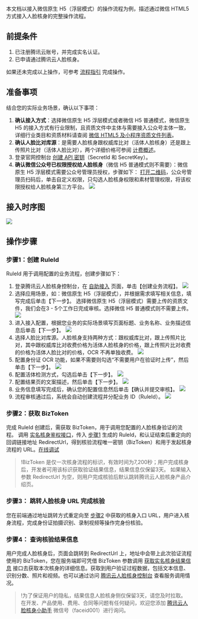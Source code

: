 本文档以接入微信原生 H5（浮层模式）的操作流程为例，描述通过微信 HTML5 方式接入人脸核身的完整操作流程。

## 前提条件
1. 已注册腾讯云账号，并完成实名认证。
2. 已申请通过腾讯云人脸核身。

如果还未完成以上操作，可参考 [流程指引](https://cloud.tencent.com/document/product/1007/30999) 完成操作。

## 准备事项
结合您的实际业务场景，确认以下事项：
1. **确认接入方式**：选择微信原生 H5 浮层模式或者微信 H5 普通模式，微信原生 H5 的接入方式有行业限制，且资质文件中主体与需要接入公众号主体一致，详细行业类目和资质材料请查阅  [微信 HTML5 及小程序资质文件列表](https://cloud.tencent.com/document/product/1007/42684)。
2. **确认人脸比对库源**：是需要人脸核身跟权威库比对（活体人脸核身）还是跟上传照片比对（活体人脸比对），两个详细价格可参阅 [计费概述](https://cloud.tencent.com/document/product/1007/31005)。
3. 登录官网控制台 [创建 API 密钥](https://console.cloud.tencent.com/cam/capi)（SecretId 和 SecretKey）。 
4. **确认微信公众号已权限授权给人脸核身**（微信 H5 普通模式则不需要）：微信原生 H5 浮层模式需要公众号管理员授权，步骤如下：
[打开二维码](https://open.faceid.qq.com/view/auth.html)，公众号管理员扫码后，单击自定义权限，只勾选人脸核身权限和素材管理权限，将该权限授权给人脸核身第三方平台。
![](https://main.qcloudimg.com/raw/6bc842cbe14f34b4ac555309a896c370.png)


## 接入时序图
![](https://main.qcloudimg.com/raw/411ca3d5c01e72a5df6522f4df2ee406.png)

## 操作步骤
### 步骤1：创建 RuleId<span id="步骤1"></span>
RuleId 用于调用配置的业务流程，创建步骤如下：
1. 登录腾讯云人脸核身控制台，在 [自助接入](https://console.cloud.tencent.com/faceid/access) 页面，单击【创建业务流程】。
![](https://main.qcloudimg.com/raw/1a939ae0e8221a530f519e680756979c.png)
2. 选择应用场景，如：微信原生 H5（浮层模式），并根据需求填写相关信息，填写完成后单击【下一步】。
选择微信原生 H5（浮层模式）需要上传的资质文件，我们会在3 - 5个工作日完成审核。选择微信 H5 普通模式则不需要上传。
![](https://main.qcloudimg.com/raw/60dd9a749062d6370cae0f5ed47db5be.png)
3. 进入接入配置，根据您业务的实际场景填写页面标题、业务名称、业务描述信息后单击【下一步】。
![](https://main.qcloudimg.com/raw/dbed901e7fa1a1bede5190c529bc20f2.png)
4. 选择人脸比对库源。人脸核身支持两种方式：跟权威库比对，跟上传照片比对，其中跟权威库比对收费价格为活体人脸核身的价格，跟上传照片比对收费的价格为活体人脸比对的价格，OCR 不再单独收费。
![](https://main.qcloudimg.com/raw/f73e9522be574308b1c4993f91855c2b.png)
5. 配置身份证 OCR 功能，如果不需要则勾选“不需要用户在验证时上传”，然后单击【下一步】。
![](https://main.qcloudimg.com/raw/2053495b1346ea96b1de234a4efb9efe.png)
6. 配置活体检测方式，勾选后单击【下一步】。
![](https://main.qcloudimg.com/raw/e8e4e09c3f8380bd4178c3721678edf7.png)
7. 配置结果页的文案描述，然后单击【下一步】。
![](https://main.qcloudimg.com/raw/69f8a1f6675abe788888a3065826346e.png)
8. 业务信息填写完成后，确认您的配置信息然后单击【确认并提交审核】。
![](https://main.qcloudimg.com/raw/e2a2c3bd6c69dd8e6f19cd0ab3c72c45.png)
9. 流程审核通过后，系统会自动创建流程并分配业务 ID（RuleId）。
![](https://main.qcloudimg.com/raw/f6d46e5997f9f0e72b9ee7b30edbcdd6.png)

<span id="步骤2"></span>
### 步骤2：获取 BizToken
完成 RuleId 创建后，需获取 BizToken，用于调用您配置的人脸核身验证的流程。
调用 [实名核身鉴权接口](https://cloud.tencent.com/document/product/1007/31816)，传入 [步骤1](#步骤1) 生成的 RuleId，和认证结束后重定向的回调链接地址 RedirectUrl，得到核验流程唯一密钥（BizToken）和用于发起核身流程的 URL。[在线调试](https://console.cloud.tencent.com/api/explorer?Product=faceid&Version=2018-03-01&Action=DetectAuth&SignVersion=)

>!BizToken 是仅一次核身流程的标识，有效时间为7,200秒；用户完成核身后，开发者可用该标识获取验证结果信息，结果信息仅保留3天。
>如果输入参数 RedirectUrl 为空，则用户完成核验后默认跳转腾讯云人脸核身产品介绍页。

### 步骤3： 跳转人脸核身 URL 完成核验
您在前端通过地址跳转方式重定向至 [步骤2](#步骤2) 中获取的核身入口 URL，用户进入核身流程，完成身份证拍摄识别、录制视频等操作完身份核验。


### 步骤4： 查询核验结果信息
用户完成人脸核身后，页面会跳转到 RedirectUrl 上，地址中会带上此次验证流程使用的 BizToken，您在服务端即可凭借 BizToken 参数调用 [获取实名核身结果信息](https://cloud.tencent.com/document/product/1007/41957) 接口去获取本次核身的详细信息。获取到用户验证过程数据，包括文本信息、识别分数、照片和视频。也可以通过访问 [腾讯云人脸核身控制台](https://console.cloud.tencent.com/faceid/dataStatistic) 查看服务调用情况。

 >!为了保证用户的隐私，结果信息人脸核身侧仅保留3天，请您及时拉取。
 >在开发、产品使用、费用、合同等问题有任何疑问，欢迎您添加 [腾讯云人脸核身小助手](http://beta.gtimg.com/GodIdent/huiyan-cloud-console/huiyan-h5-common/wechat_faceid001.jpg) 微信号（faceid001）进行询问。



